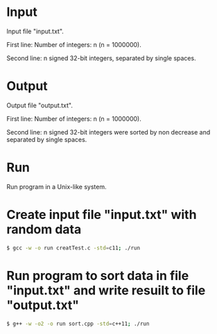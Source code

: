# Input

Input file "input.txt".

First line: Number of integers: n (n = 1000000).

Second line: n signed 32-bit integers, separated by single spaces.

# Output

Output file "output.txt".

First line: Number of integers: n (n = 1000000).

Second line: n signed 32-bit integers were sorted by non decrease and separated by single spaces.

# Run

Run program in a Unix-like system.

# Create input file "input.txt" with random data

```bash
$ gcc -w -o run creatTest.c -std=c11; ./run
```

# Run program to sort data in file "input.txt" and write resuilt to file "output.txt"

```bash
$ g++ -w -o2 -o run sort.cpp -std=c++11; ./run
```